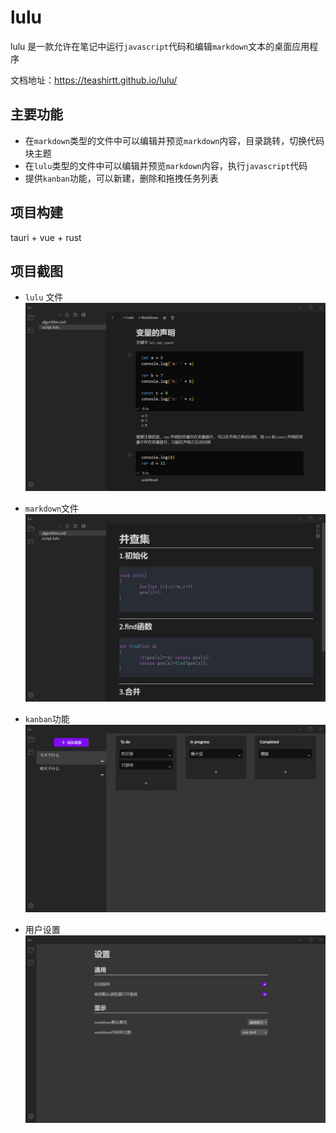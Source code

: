 # lulu

lulu 是一款允许在笔记中运行`javascript`代码和编辑`markdown`文本的桌面应用程序

文档地址：https://teashirtt.github.io/lulu/

## 主要功能

- 在`markdown`类型的文件中可以编辑并预览`markdown`内容，目录跳转，切换代码块主题
- 在`lulu`类型的文件中可以编辑并预览`markdown`内容，执行`javascript`代码
- 提供`kanban`功能，可以新建，删除和拖拽任务列表

## 项目构建

tauri + vue + rust

## 项目截图

- `lulu` 文件
![](./docs/public/result1.png)

- `markdown`文件
![](./docs/public/result2.png)

- `kanban`功能
![](./docs/public/result3.png)

- 用户设置
![](./docs/public/result4.png)